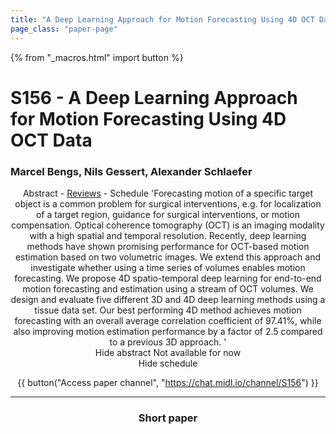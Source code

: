 ```yaml
---
title: "A Deep Learning Approach for Motion Forecasting Using 4D OCT Data"
page_class: "paper-page"
---
```


{% from "_macros.html" import button %}

# S156 - A Deep Learning Approach for Motion Forecasting Using 4D OCT Data


### Marcel Bengs, Nils Gessert, Alexander Schlaefer

<center><a class="toggle_visibility" data-selector=".paper_abstract" data-level="3">Abstract</a>
        - <a href="https://openreview.net/forum?id=WVd56kgRV">Reviews</a>
        - <a class="toggle_visibility" data-selector=".paper_qa" data-level="3">Schedule</a>

<span class="paper_abstract">
        'Forecasting motion of a specific target object is a common problem for surgical interventions, e.g. for localization of a target region, guidance for surgical interventions, or motion compensation. Optical coherence tomography (OCT) is an imaging modality with a high spatial and temporal resolution. Recently, deep learning methods have shown promising performance for OCT-based motion estimation based on two volumetric images. We extend this approach and investigate whether using a time series of volumes enables motion forecasting. We propose 4D spatio-temporal deep learning for end-to-end motion forecasting and estimation using a stream of OCT volumes. We design and evaluate five different 3D and 4D deep learning methods using a tissue data set. Our best performing 4D method  achieves motion forecasting with an overall average correlation coefficient of 97.41%, while also improving motion estimation performance by a factor of 2.5 compared to a previous 3D approach. '
        <span class="actions">
  <br/>
  <a class="toggle_visibility" data-level="2">Hide abstract</a></span>
</span>

<span class="paper_qa">
        Not available for now
        <br/>
        <span class="actions"><a class="toggle_visibility" data-level="2">Hide schedule</a></span>
</span>

{{ button("Access paper channel", "https://chat.midl.io/channel/S156") }}

---

### Short paper
